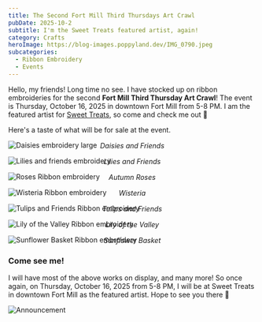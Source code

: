 ```yaml
---
title: The Second Fort Mill Third Thursdays Art Crawl
pubDate: 2025-10-2
subtitle: I'm the Sweet Treats featured artist, again!
category: Crafts
heroImage: https://blog-images.poppyland.dev/IMG_0790.jpeg
subcategories:
  - Ribbon Embroidery
  - Events
---
```

Hello, my friends! Long time no see. I have stocked up on ribbon embroideries for the second **Fort Mill Third Thursday Art Crawl**! The event is Thursday, October 16, 2025 in downtown Fort Mill from 5-8 PM. I am the featured artist for [Sweet Treats](https://ilovesweettreats.com), so come and check me out 🌸

Here's a taste of what will be for sale at the event.

![Daisies embroidery large](https://blog-images.poppyland.dev/IMG_0725.jpeg)
<p style="text-align: center; padding-top: 0px; margin-top: -30px; font-style: italic;">Daisies and Friends</p>


![Lilies and friends embroidery](https://blog-images.poppyland.dev/IMG_0298.jpeg)
<p style="text-align: center; padding-top: 0px; margin-top: -30px; font-style: italic;">Lilies and Friends</p>

![Roses Ribbon embroidery](https://blog-images.poppyland.dev/IMG_0303.jpeg)
<p style="text-align: center; padding-top: 0px; margin-top: -30px; font-style: italic;">Autumn Roses</p>

![Wisteria Ribbon embroidery](https://blog-images.poppyland.dev/IMG_0306.jpeg)
<p style="text-align: center; padding-top: 0px; margin-top: -30px; font-style: italic;">Wisteria</p>

![Tulips and Friends Ribbon embroidery](https://blog-images.poppyland.dev/IMG_0337_2.jpeg)
<p style="text-align: center; padding-top: 0px; margin-top: -30px; font-style: italic;">Tulips and Friends</p>

![Lily of the Valley Ribbon embroidery](https://blog-images.poppyland.dev/IMG_0338.jpeg)
<p style="text-align: center; padding-top: 0px; margin-top: -30px; font-style: italic;">Lily of the Valley</p>

![Sunflower Basket Ribbon embroidery](https://blog-images.poppyland.dev/IMG_0644.jpeg)
<p style="text-align: center; padding-top: 0px; margin-top: -30px; font-style: italic;">Sunflower Basket</p>

### Come see me!

I will have most of the above works on display, and many more! So once again, on Thursday, October 16, 2025 from 5-8 PM, I will be at Sweet Treats in downtown Fort Mill as the featured artist. Hope to see you there 🌸

![Announcement](https://blog-images.poppyland.dev/3rd_Thursday_Announcement.png)
